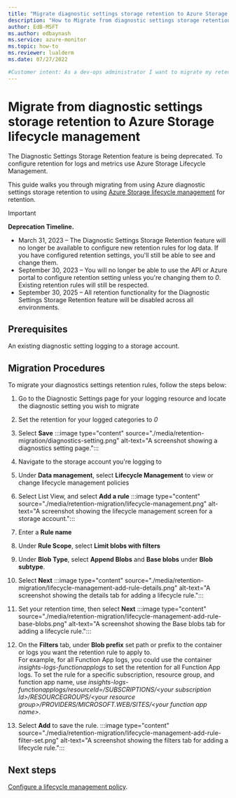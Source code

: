 ```yaml
---
title: "Migrate diagnostic settings storage retention to Azure Storage lifecycle management"
description: "How to Migrate from diagnostic settings storage retention to Azure Storage lifecycle management"
author: EdB-MSFT
ms.author: edbaynash
ms.service: azure-monitor
ms.topic: how-to
ms.reviewer: lualderm
ms.date: 07/27/2022

#Customer intent: As a dev-ops administrator I want to migrate my retention setting from diagnostic setting retention storage to Azure Storage lifecycle management so that it continues to work after the feature has been deprecated.
---
```


# Migrate from diagnostic settings storage retention to Azure Storage lifecycle management

The Diagnostic Settings Storage Retention feature is being deprecated. To configure retention for logs and metrics use Azure Storage Lifecycle Management.  

This guide walks you through migrating from using Azure diagnostic settings storage retention to using [Azure Storage lifecycle management](/azure/storage/blobs/lifecycle-management-policy-configure?tabs=azure-portal) for retention.

> [!IMPORTANT]
> **Deprecation Timeline.**
> - March 31, 2023 –  The Diagnostic Settings Storage Retention feature will no longer be available to configure new retention rules for log data. If you have configured retention settings, you'll still be able to see and change them.
> - September 30, 2023 –  You will no longer be able to use the API or Azure portal to configure retention setting unless you're changing them to *0*. Existing retention rules will still be respected.
> - September 30, 2025 –  All retention functionality for the Diagnostic Settings Storage Retention feature will be disabled across all environments.



## Prerequisites

An existing diagnostic setting logging to a storage account.

## Migration Procedures

To migrate your diagnostics settings retention rules, follow the steps below:

1. Go to the Diagnostic Settings page for your logging resource and locate the diagnostic setting you wish to migrate
1. Set the retention for your logged categories to *0*
1. Select **Save**
 :::image type="content" source="./media/retention-migration/diagnostics-setting.png" alt-text="A screenshot showing a diagnostics setting page.":::

1. Navigate to the storage account you're logging to
1. Under **Data management**, select **Lifecycle Management** to view or change lifecycle management policies
1. Select List View, and select **Add a rule**
:::image type="content" source="./media/retention-migration/lifecycle-management.png" alt-text="A screenshot showing the lifecycle management screen for a storage account.":::
1. Enter a **Rule name**
1. Under **Rule Scope**, select **Limit blobs with filters**
1. Under **Blob Type**, select  **Append Blobs** and **Base blobs** under **Blob subtype**.
1. Select **Next**
:::image type="content" source="./media/retention-migration/lifecycle-management-add-rule-details.png" alt-text="A screenshot showing the details tab for adding a lifecycle rule.":::

1. Set your retention time, then select **Next**
:::image type="content" source="./media/retention-migration/lifecycle-management-add-rule-base-blobs.png" alt-text="A screenshot showing the Base blobs tab for adding a lifecycle rule.":::

1. On the **Filters** tab, under **Blob prefix** set path or prefix to the container or logs you want the retention rule to apply to.  
For example, for all Function App logs, you could use the container *insights-logs-functionapplogs* to set the retention for all Function App logs.
To set the rule for a specific subscription, resource group, and function app name, use *insights-logs-functionapplogs/resourceId=/SUBSCRIPTIONS/\<your subscription Id\>/RESOURCEGROUPS/\<your resource group\>/PROVIDERS/MICROSOFT.WEB/SITES/\<your function app name\>*.  

1. Select **Add** to save the rule.
:::image type="content" source="./media/retention-migration/lifecycle-management-add-rule-filter-set.png" alt-text="A screenshot showing the filters tab for adding a lifecycle rule.":::

## Next steps

[Configure a lifecycle management policy](/azure/storage/blobs/lifecycle-management-policy-configure?tabs=azure-portal).
